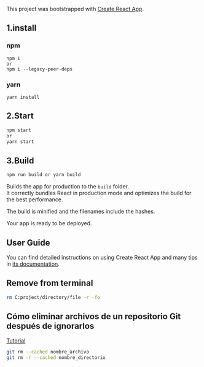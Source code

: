 This project was bootstrapped with [Create React App](https://github.com/facebook/create-react-app).

## 1.install

### npm

```
npm i
or
npm i --legacy-peer-deps
```

### yarn

```
yarn install
```

## 2.Start

```sh
npm start
or
yarn start
```

## 3.Build

```sh
npm run build or yarn build
```

Builds the app for production to the `build` folder.<br>
It correctly bundles React in production mode and optimizes the build for the best performance.

The build is minified and the filenames include the hashes.<br>

Your app is ready to be deployed.

## User Guide

You can find detailed instructions on using Create React App and many tips in [its documentation](https://facebook.github.io/create-react-app/).

## Remove from terminal
```bash
rm C:project/directory/file -r -fo
```
## Cómo eliminar archivos de un repositorio Git después de ignorarlos
[Tutorial](https://www.arsys.es/blog/eliminar-archivos-repositorio-git)
```bash
git rm --cached nombre_archivo
git rm -r --cached nombre_directorio
```